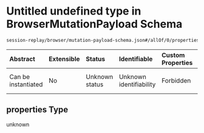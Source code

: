 # Untitled undefined type in BrowserMutationPayload Schema

```txt
session-replay/browser/mutation-payload-schema.json#/allOf/0/properties
```



| Abstract            | Extensible | Status         | Identifiable            | Custom Properties | Additional Properties | Access Restrictions | Defined In                                                                                                          |
| :------------------ | :--------- | :------------- | :---------------------- | :---------------- | :-------------------- | :------------------ | :------------------------------------------------------------------------------------------------------------------ |
| Can be instantiated | No         | Unknown status | Unknown identifiability | Forbidden         | Allowed               | none                | [mutation-payload-schema.json\*](../out/session-replay/browser/mutation-payload-schema.json "open original schema") |

## properties Type

unknown
